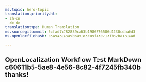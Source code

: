 ```yaml
---
ms.topic: hero-topic
translation.priority.ht:
- zh-cn
- de-de
translationtype: Human Translation
ms.sourcegitcommit: 6cfad7c782839ca63b1986276586d1230cdaa0d3
ms.openlocfilehash: a54943143a9b6a5183c05fa3e713fb82ba18144d

---
```

## OpenLocalization Workflow Test MarkDown c60611b5-5ae8-4e56-8c82-4f7245fb340b thanks!



<!--HONumber=Jul16_HO2-->


